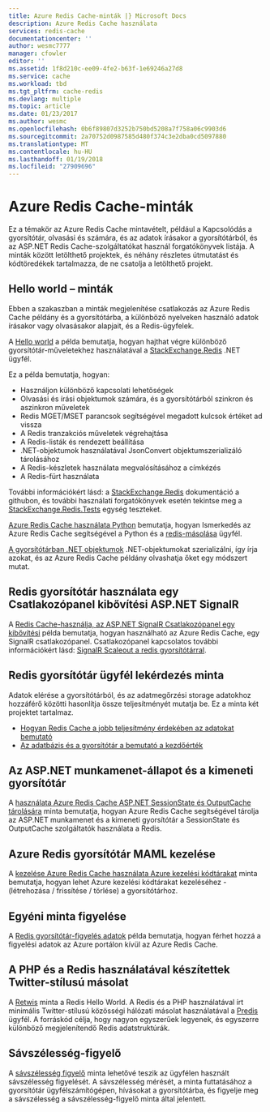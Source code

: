 ```yaml
---
title: Azure Redis Cache-minták |} Microsoft Docs
description: Azure Redis Cache használata
services: redis-cache
documentationcenter: ''
author: wesmc7777
manager: cfowler
editor: ''
ms.assetid: 1f8d210c-ee09-4fe2-b63f-1e69246a27d8
ms.service: cache
ms.workload: tbd
ms.tgt_pltfrm: cache-redis
ms.devlang: multiple
ms.topic: article
ms.date: 01/23/2017
ms.author: wesmc
ms.openlocfilehash: 0b6f89807d3252b750bd5208a7f758a06c9903d6
ms.sourcegitcommit: 2a70752d0987585d480f374c3e2dba0cd5097880
ms.translationtype: MT
ms.contentlocale: hu-HU
ms.lasthandoff: 01/19/2018
ms.locfileid: "27909696"
---
```

# <a name="azure-redis-cache-samples"></a>Azure Redis Cache-minták
Ez a témakör az Azure Redis Cache mintavételt, például a Kapcsolódás a gyorsítótár, olvasási és számára, és az adatok írásakor a gyorsítótárból, és az ASP.NET Redis Cache-szolgáltatókat használ forgatókönyvek listája. A minták között letölthető projektek, és néhány részletes útmutatást és kódtöredékek tartalmazza, de ne csatolja a letölthető projekt.

## <a name="hello-world-samples"></a>Hello world – minták
Ebben a szakaszban a minták megjelenítése csatlakozás az Azure Redis Cache példány és a gyorsítótárba, a különböző nyelveken használó adatok írásakor vagy olvasásakor alapjait, és a Redis-ügyfelek.

A [Hello world](https://github.com/rustd/RedisSamples/tree/master/HelloWorld) a példa bemutatja, hogyan hajthat végre különböző gyorsítótár-műveletekhez használatával a [StackExchange.Redis](https://github.com/StackExchange/StackExchange.Redis) .NET ügyfél.

Ez a példa bemutatja, hogyan:

* Használjon különböző kapcsolati lehetőségek
* Olvasási és írási objektumok számára, és a gyorsítótárból szinkron és aszinkron műveletek
* Redis MGET/MSET parancsok segítségével megadott kulcsok értéket ad vissza
* A Redis tranzakciós műveletek végrehajtása
* A Redis-listák és rendezett beállítása
* .NET-objektumok használatával JsonConvert objektumszerializáló tárolásához
* A Redis-készletek használata megvalósításához a címkézés
* A Redis-fürt használata

További információkért lásd: a [StackExchange.Redis](https://github.com/StackExchange/StackExchange.Redis) dokumentáció a githubon, és további használati forgatókönyvek esetén tekintse meg a [StackExchange.Redis.Tests](https://github.com/StackExchange/StackExchange.Redis/tree/master/StackExchange.Redis.Tests) egység teszteket.

[Azure Redis Cache használata Python](cache-python-get-started.md) bemutatja, hogyan Ismerkedés az Azure Redis Cache segítségével a Python és a [redis-másolása](https://github.com/andymccurdy/redis-py) ügyfél.

[A gyorsítótárban .NET objektumok](cache-dotnet-how-to-use-azure-redis-cache.md#work-with-net-objects-in-the-cache) .NET-objektumokat szerializálni, így írja azokat, és az Azure Redis Cache példány olvashatja őket egy módszert mutat. 

## <a name="use-redis-cache-as-a-scale-out-backplane-for-aspnet-signalr"></a>Redis gyorsítótár használata egy Csatlakozópanel kibővítési ASP.NET SignalR
A [Redis Cache-használja, az ASP.NET SignalR Csatlakozópanel egy kibővítési](https://github.com/rustd/RedisSamples/tree/master/RedisAsSignalRBackplane) példa bemutatja, hogyan használható az Azure Redis Cache, egy SignalR csatlakozópanel. Csatlakozópanel kapcsolatos további információkért lásd: [SignalR Scaleout a redis gyorsítótárral](http://www.asp.net/signalr/overview/performance/scaleout-with-redis).

## <a name="redis-cache-customer-query-sample"></a>Redis gyorsítótár ügyfél lekérdezés minta
Adatok elérése a gyorsítótárból, és az adatmegőrzési storage adatokhoz hozzáférő közötti hasonlítja össze teljesítményét mutatja be. Ez a minta két projektet tartalmaz.

* [Hogyan Redis Cache a jobb teljesítmény érdekében az adatokat bemutató](https://github.com/rustd/RedisSamples/tree/master/RedisCacheCustomerQuerySample)
* [Az adatbázis és a gyorsítótár a bemutató a kezdőérték](https://github.com/rustd/RedisSamples/tree/master/SeedCacheForCustomerQuerySample)

## <a name="aspnet-session-state-and-output-caching"></a>Az ASP.NET munkamenet-állapot és a kimeneti gyorsítótár
A [használata Azure Redis Cache ASP.NET SessionState és OutputCache tárolására](https://github.com/rustd/RedisSamples/tree/master/SessionState_OutputCaching) minta bemutatja, hogyan Azure Redis Cache segítségével tárolja az ASP.NET munkamenet és a kimeneti gyorsítótár a SessionState és OutputCache szolgáltatók használata a Redis.

## <a name="manage-azure-redis-cache-with-maml"></a>Azure Redis gyorsítótár MAML kezelése
A [kezelése Azure Redis Cache használata Azure kezelési kódtárakat](https://github.com/rustd/RedisSamples/tree/master/ManageCacheUsingMAML) minta bemutatja, hogyan lehet Azure kezelési kódtárakat kezeléséhez - (létrehozása / frissítése / törlése) a gyorsítótárhoz. 

## <a name="custom-monitoring-sample"></a>Egyéni minta figyelése
A [Redis gyorsítótár-figyelés adatok](https://github.com/rustd/RedisSamples/tree/master/CustomMonitoring) példa bemutatja, hogyan férhet hozzá a figyelési adatok az Azure portálon kívül az Azure Redis Cache.

## <a name="a-twitter-style-clone-written-using-php-and-redis"></a>A PHP és a Redis használatával készítettek Twitter-stílusú másolat
A [Retwis](https://github.com/SyntaxC4-MSFT/retwis) minta a Redis Hello World. A Redis és a PHP használatával írt minimális Twitter-stílusú közösségi hálózati másolat használatával a [Predis](https://github.com/nrk/predis) ügyfél. A forráskód célja, hogy nagyon egyszerűek legyenek, és egyszerre különböző megjelenítendő Redis adatstruktúrák.

## <a name="bandwidth-monitor"></a>Sávszélesség-figyelő
A [sávszélesség figyelő](https://github.com/JonCole/SampleCode/tree/master/BandWidthMonitor) minta lehetővé teszik az ügyfélen használt sávszélesség figyelését. A sávszélesség mérését, a minta futtatásához a gyorsítótár ügyfélszámítógépen, hívásokat a gyorsítótárba, és figyelje meg a sávszélesség a sávszélesség-figyelő minta által jelentett.

